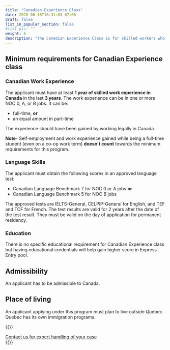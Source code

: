 ```yaml
---
title: "Canadian Experience Class"
date: 2020-06-18T16:31:03-07:00
draft: false
list_in_popular_section: false
#list_pic: ""
weight: 6
description: "The Canadian Experience Class is for skilled workers who have Canadian work experience and want to become permanent residents."
---
```

## Minimum requirements for Canadian Experience class

### Canadian Work Experience

The applicant must have at least **1 year of skilled work experience in Canada** in the last **3 years**. The work experience can be in one or more NOC 0, A, or B jobs. It can be:

- full-time, **or**
- an equal amount in part-time

The experience should have been gained by working legally in Canada.

**Note**- Self-employment and work experience gained while being a full-time student (even on a co-op work term) **doesn't count** towards the minimum requirements for this program.

### Language Skills

The applicant must obtain the following scores in an approved language test:

- Canadian Language Benchmark 7 for NOC 0 or A jobs **or**
- Canadian Language Benchmark 5 for NOC B jobs

The approved tests are IELTS-General, CELPIP-General for English, and TEF and TCF for French. The test results are valid for 2 years after the date of the test result. They must be valid on the day of application for permanent residency.

### Education

There is no specific educational requirement for Canadian Experience class but having educational credentials will help gain higher score in Express Entry pool.

## Admissibility

An applicant has to be admissible to Canada.

## Place of living

An applicant applying under this program must plan to live outside Quebec. Quebec has its own immigration programs.

{{<raw>}}
<div class="card bg-secondary mb-3">
<div class="card-body">
<a class="btn btn-primary" href="/contact" role="button">Contact us for expert handling of your case</a>
</div>
</div>
{{</raw>}}